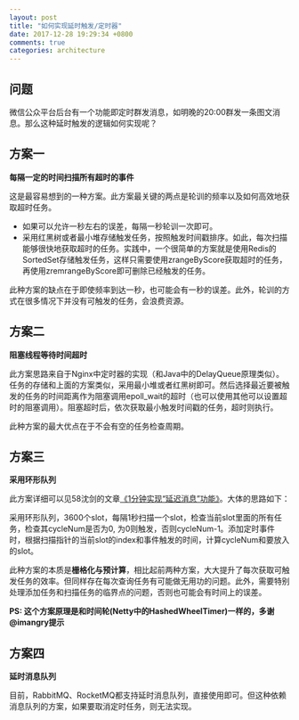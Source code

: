 ```yaml
---
layout: post
title: "如何实现延时触发/定时器"
date: 2017-12-28 19:29:34 +0800
comments: true
categories: architecture
---
```


## 问题

微信公众平台后台有一个功能即定时群发消息，如明晚的20:00群发一条图文消息。那么这种延时触发的逻辑如何实现呢？

<!--more-->

## 方案一 

**每隔一定的时间扫描所有超时的事件**

这是最容易想到的一种方案。此方案最关键的两点是轮训的频率以及如何高效地获取超时任务。

- 如果可以允许一秒左右的误差，每隔一秒轮训一次即可。
- 采用红黑树或者最小堆存储触发任务，按照触发时间戳排序。如此，每次扫描能够很快地获取超时的任务。实践中，一个很简单的方案就是使用Redis的SortedSet存储触发任务，这样只需要使用zrangeByScore获取超时的任务，再使用zremrangeByScore即可删除已经触发的任务。

此种方案的缺点在于即使频率到达一秒，也可能会有一秒的误差。此外，轮训的方式在很多情况下并没有可触发的任务，会浪费资源。	

## 方案二

**阻塞线程等待时间超时**

此方案思路来自于Nginx中定时器的实现（和Java中的DelayQueue原理类似）。任务的存储和上面的方案类似，采用最小堆或者红黑树即可。然后选择最近要被触发的任务的时间距离作为阻塞调用epoll_wait的超时（也可以使用其他可以设置超时的阻塞调用）。阻塞超时后，依次获取最小触发时间戳的任务，超时则执行。
	
此种方案的最大优点在于不会有空的任务检查周期。
	
## 方案三 

**采用环形队列**

此方案详细可以见58沈剑的文章[《1分钟实现“延迟消息”功能》](https://mp.weixin.qq.com/s?__biz=MjM5ODYxMDA5OQ==&mid=2651959961&idx=1&sn=afec02c8dc6db9445ce40821b5336736&chksm=bd2d07458a5a8e5314560620c240b1c4cf3bbf801fc0ab524bd5e8aa8b8ef036cf755d7eb0f6)。大体的思路如下：
	
采用环形队列，3600个slot，每隔1秒扫描一个slot，检查当前slot里面的所有任务，检查其cycleNum是否为0, 为0则触发，否则cycleNum-1。添加定时事件时，根据扫描指针的当前slot的index和事件触发的时间，计算cycleNum和要放入的slot。
	
此种方案的本质是**栅格化与预计算**，相比起前两种方案，大大提升了每次获取可触发任务的效率。但同样存在每次查询任务有可能做无用功的问题。此外，需要特别处理添加任务和扫描任务的临界点的问题，否则也可能会有时间上的误差。

**PS: 这个方案原理是和时间轮(Netty中的HashedWheelTimer)一样的，多谢@imangry提示**

## 方案四

**延时消息队列**

目前，RabbitMQ、RocketMQ都支持延时消息队列，直接使用即可。但这种依赖消息队列的方案，如果要取消定时任务，则无法实现。